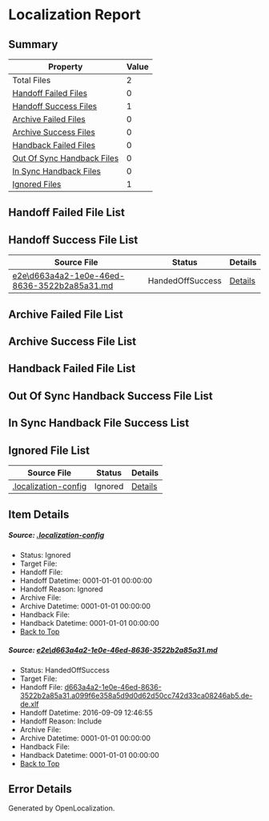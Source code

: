 # <a name='report-top'></a> Localization Report

## Summary
 Property | Value 
 -------- | ----- 
 Total Files | 2
[ Handoff Failed Files ](#handoff-failed-list)| 0
[ Handoff Success Files ](#handoff-success-list)| 1
[ Archive Failed Files ](#archive-failed-list)| 0
[ Archive Success Files ](#archive-success-list)| 0
[ Handback Failed Files ](#handback-failed-list)| 0
[ Out Of Sync Handback Files ](#outofsync-handback-success-list)| 0
[ In Sync Handback Files ](#insync-handback-success-list)| 0
[ Ignored Files ](#ignored-list)| 1

## <a name='handoff-failed-list'></a> Handoff Failed File List

## <a name='handoff-success-list'></a> Handoff Success File List
 Source File | Status | Details 
 ----------- | ------ | ------- 
 [e2e\d663a4a2-1e0e-46ed-8636-3522b2a85a31.md](https://github.com/OpenLocalizationTestOrg/ol-test0/blob/6209404a21d795e4215075db29fe7dc4c7210b98/e2e/d663a4a2-1e0e-46ed-8636-3522b2a85a31.md) | HandedOffSuccess | [Details](#b0edcf622230910741a17184520231405f8e34881)

## <a name='archive-failed-list'></a> Archive Failed File List

## <a name='archive-success-list'></a> Archive Success File List

## <a name='handback-failed-list'></a> Handback Failed File List

## <a name='outofsync-handback-success-list'></a> Out Of Sync Handback Success File List

## <a name='insync-handback-success-list'></a> In Sync Handback File Success List

## <a name='ignored-list'></a> Ignored File List
 Source File | Status | Details 
 ----------- | ------ | ------- 
 [.localization-config](https://github.com/OpenLocalizationTestOrg/ol-test0/blob/6209404a21d795e4215075db29fe7dc4c7210b98/.localization-config) | Ignored | [Details](#c268a05ecaa7ec85942ed632c29928ee5bd6da8d0)

## Item Details
##### <a name='c268a05ecaa7ec85942ed632c29928ee5bd6da8d0'></a> Source: [.localization-config](https://github.com/OpenLocalizationTestOrg/ol-test0/blob/6209404a21d795e4215075db29fe7dc4c7210b98/.localization-config)
* Status: Ignored
* Target File: 
* Handoff File: 
* Handoff Datetime: 0001-01-01 00:00:00
* Handoff Reason: Ignored
* Archive File: 
* Archive Datetime: 0001-01-01 00:00:00
* Handback File: 
* Handback Datetime: 0001-01-01 00:00:00
* [Back to Top](#report-top)

##### <a name='b0edcf622230910741a17184520231405f8e34881'></a> Source: [e2e\d663a4a2-1e0e-46ed-8636-3522b2a85a31.md](https://github.com/OpenLocalizationTestOrg/ol-test0/blob/6209404a21d795e4215075db29fe7dc4c7210b98/e2e/d663a4a2-1e0e-46ed-8636-3522b2a85a31.md)
* Status: HandedOffSuccess
* Target File: 
* Handoff File: [d663a4a2-1e0e-46ed-8636-3522b2a85a31.a099f6e358a5d9d0d62d50cc742d33ca08246ab5.de-de.xlf](https://github.com/OpenLocalizationTestOrg/ol-test0-handoff/blob/287ff4230eeb0bdd9314f8bf93ff3a917151fe63/ol-handoff/OpenLocalizationTestOrg/ol-test0-dede/yuwzho/ht/d663a4a2-1e0e-46ed-8636-3522b2a85a31.a099f6e358a5d9d0d62d50cc742d33ca08246ab5.de-de.xlf)
* Handoff Datetime: 2016-09-09 12:46:55
* Handoff Reason: Include
* Archive File: 
* Archive Datetime: 0001-01-01 00:00:00
* Handback File: 
* Handback Datetime: 0001-01-01 00:00:00
* [Back to Top](#report-top)


## Error Details

Generated by OpenLocalization.

